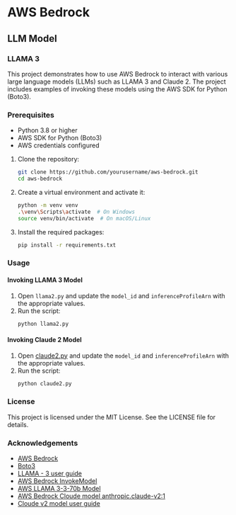 # AWS Bedrock
## LLM Model
### LLAMA 3

This project demonstrates how to use AWS Bedrock to interact with various large language models (LLMs) such as LLAMA 3 and Claude 2. The project includes examples of invoking these models using the AWS SDK for Python (Boto3).

### Prerequisites

- Python 3.8 or higher
- AWS SDK for Python (Boto3)
- AWS credentials configured

1. Clone the repository:
    ```sh
    git clone https://github.com/yourusername/aws-bedrock.git
    cd aws-bedrock
    ```

2. Create a virtual environment and activate it:
    ```sh
    python -m venv venv
    .\venv\Scripts\activate  # On Windows
    source venv/bin/activate  # On macOS/Linux
    ```

3. Install the required packages:
    ```sh
    pip install -r requirements.txt
    ```

### Usage

#### Invoking LLAMA 3 Model

1. Open `llama2.py` and update the `model_id` and `inferenceProfileArn` with the appropriate values.
2. Run the script:
    ```sh
    python llama2.py
    ```
#### Invoking Claude 2 Model

1. Open [claude2.py](http://_vscodecontentref_/1) and update the `model_id` and `inferenceProfileArn` with the appropriate values.
2. Run the script:
    ```sh
    python claude2.py
    ```    
### License

This project is licensed under the MIT License. See the LICENSE file for details.

### Acknowledgements

- [AWS Bedrock](https://aws.amazon.com/bedrock/)
- [Boto3](https://boto3.amazonaws.com/v1/documentation/api/latest/index.html)
- [LLAMA - 3 user guide](https://docs.aws.amazon.com/bedrock/latest/userguide/model-parameters-meta.html)
- [AWS Bedrock InvokeModel](https://docs.aws.amazon.com/bedrock/latest/userguide/bedrock-runtime_example_bedrock-runtime_InvokeModel_MetaLlama3_section.html)
- [AWS LLAMA 3-3-70b Model](https://us-east-1.console.aws.amazon.com/bedrock/home?region=us-east-1#/model-catalog/serverless/meta.llama3-3-70b-instruct-v1:0)
- [AWS Bedrock Cloude model anthropic.claude-v2:1](https://us-east-1.console.aws.amazon.com/bedrock/home?region=us-east-1#/model-catalog/serverless/anthropic.claude-v2:1)
- [Cloude v2 model user guide](https://docs.aws.amazon.com/bedrock/latest/userguide/model-parameters-anthropic-claude-text-completion.html)



